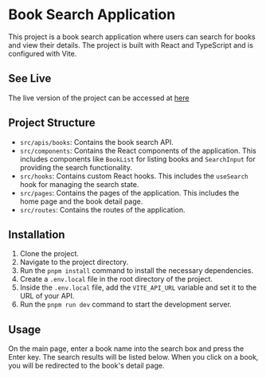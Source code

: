 # Book Search Application

This project is a book search application where users can search for books and view their details. The project is built with React and TypeScript and is configured with Vite.

## See Live

The live version of the project can be accessed at [here](https://patika-fimple-homework-8.vercel.app)

## Project Structure

- `src/apis/books`: Contains the book search API.
- `src/components`: Contains the React components of the application. This includes components like `BookList` for listing books and `SearchInput` for providing the search functionality.
- `src/hooks`: Contains custom React hooks. This includes the `useSearch` hook for managing the search state.
- `src/pages`: Contains the pages of the application. This includes the home page and the book detail page.
- `src/routes`: Contains the routes of the application.

## Installation

1. Clone the project.
2. Navigate to the project directory.
3. Run the `pnpm install` command to install the necessary dependencies.
4. Create a `.env.local` file in the root directory of the project.
5. Inside the `.env.local` file, add the `VITE_API_URL` variable and set it to the URL of your API.
6. Run the `pnpm run dev` command to start the development server.

## Usage

On the main page, enter a book name into the search box and press the Enter key. The search results will be listed below. When you click on a book, you will be redirected to the book's detail page.
